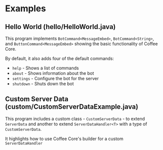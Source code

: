 # Examples

## Hello World (hello/HelloWorld.java)
This program implements `BotCommand<MessageEmbed>`, `BotCommand<String>`, and `ButtonCommand<MessageEmbed>` showing
the basic functionality of Coffee Core.

By default, it also adds four of the default commands:
- `help` - Shows a list of commands
- `about` - Shows information about the bot
- `settings` - Configure the bot for the server
- `shutdown` - Shuts down the bot
## Custom Server Data (custom/CustomServerDataExample.java)
This program includes a custom class - `CustomServerData` - to extend `ServerData` and another to extend `ServerDataHandler<T>`
with a type of `CustomServerData`.

It highlights how to use Coffee Core's builder for a custom `ServerDataHandler`
